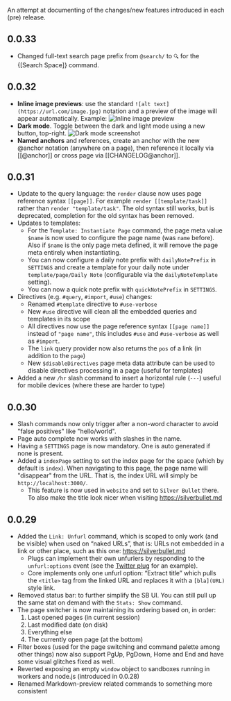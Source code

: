 An attempt at documenting of the changes/new features introduced in each (pre) release.

## 0.0.33
* Changed full-text search page prefix from `@search/` to `🔍` for the {[Search Space]} command.

## 0.0.32
* **Inline image previews**: use the standard `![alt text](https://url.com/image.jpg)` notation and a preview of the image will appear automatically. Example:
  ![Inline image preview](https://user-images.githubusercontent.com/812886/186218876-6d8a4a71-af8b-4e9e-83eb-4ac89607a6b4.png)
* **Dark mode**. Toggle between the dark and light mode using a new button, top-right.
  ![Dark mode screenshot](https://user-images.githubusercontent.com/6335792/187000151-ba06ce55-ad27-494b-bfe9-6b19ef62145b.png)
* **Named anchors** and references, create an anchor with the new @anchor notation (anywhere on a page), then reference it locally via [[@anchor]] or cross page via [[CHANGELOG@anchor]].

## 0.0.31
* Update to the query language: the `render` clause now uses page reference syntax `[[page]]`. For example `render [[template/task]]` rather than `render "template/task"`. The old syntax still works, but is deprecated, completion for the old syntax has been removed.
* Updates to templates:
  * For the `Template: Instantiate Page` command, the page meta value `$name` is now used to configure the page name (was `name` before). Also if `$name` is the only page meta defined, it will remove the page meta entirely when instantiating.
  * You can now configure a daily note prefix with `dailyNotePrefix` in `SETTINGS` and create a template for your daily note under `template/page/Daily Note` (configurable via the `dailyNoteTemplate` setting).
  * You can now a quick note prefix with `quickNotePrefix` in `SETTINGS`.
* Directives (e.g. `#query`, `#import`, `#use`) changes:
  * Renamed `#template` directive to `#use-verbose`
  * New `#use` directive will clean all the embedded queries and templates in its scope
  * All directives now use the page reference syntax `[[page name]]` instead of `"page name"`, this includes `#use` and `#use-verbose` as well as `#import`.
  * The `link` query provider now also returns the `pos` of a link (in addition to the `page`)
  * New `$disableDirectives` page meta data attribute can be used to disable directives processing in a page (useful for templates)
* Added a new `/hr` slash command to insert a horizontal rule (`---`) useful for mobile devices (where these are harder to type)

## 0.0.30
* Slash commands now only trigger after a non-word character to avoid "false positives" like "hello/world".
* Page auto complete now works with slashes in the name.
* Having a `SETTINGS` page is now mandatory. One is auto generated if none is present.
* Added a `indexPage` setting to set the index page for the space (which by default is `index`). When navigating to this page, the page name will "disappear" from the URL. That is, the index URL will simply be `http://localhost:3000/`.
  * This feature is now used in `website` and set to `Silver Bullet` there. To also make the title look nicer when visiting https://silverbullet.md
  

## 0.0.29
* Added the `Link: Unfurl` command, which is scoped to only work (and be visible) when used on “naked URLs”, that is: URLs not embedded in a link or other place, such as this one: https://silverbullet.md
  * Plugs can implement their own unfurlers by responding to the `unfurl:options` event (see the [Twitter plug](https://github.com/silverbulletmd/silverbullet-twitter) for an example).
  * Core implements only one unfurl option: “Extract title” which pulls the `<title>` tag from the linked URL and replaces it with a `[bla](URL)` style link.
* Removed status bar: to further simplify the SB UI. You can still pull up the same stat on demand with the `Stats: Show` command.
* The page switcher is now maintaining its ordering based on, in order:
  1. Last opened pages (in current session)
  2. Last modified date (on disk)
  3. Everything else
  4. The currently open page (at the bottom)
* Filter boxes (used for the page switching and command palette among other things) now also support PgUp, PgDown, Home and End and have some visual glitches fixed as well.
* Reverted exposing an empty `window` object to sandboxes running in workers and node.js (introduced in 0.0.28)
* Renamed Markdown-preview related commands to something more consistent